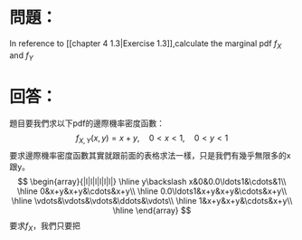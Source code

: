 # 問題：
In reference to [[chapter 4 1.3|Exercise 1.3]],calculate the marginal pdf $f_X$ and $f_Y$
# 回答：
題目要我們求以下pdf的邊際機率密度函數：
$$f_{X,Y}(x,y)=x+y,\quad 0<x< 1,\quad 0<y< 1$$
要求邊際機率密度函數其實就跟前面的表格求法一樣，只是我們有幾乎無限多的x跟y。
$$
\begin{array}{|l|l|l|l|l|l|}
\hline
y\backslash x&0&0.0\ldots1&\cdots&1\\
\hline
0&x+y&x+y&\cdots&x+y\\
\hline
0.0\ldots1&x+y&x+y&\cdots&x+y\\
\hline
\vdots&\vdots&\vdots&\ddots&\vdots\\
\hline
1&x+y&x+y&\cdots&x+y\\
\hline
\end{array}
$$
要求$f_X$，我們只要把